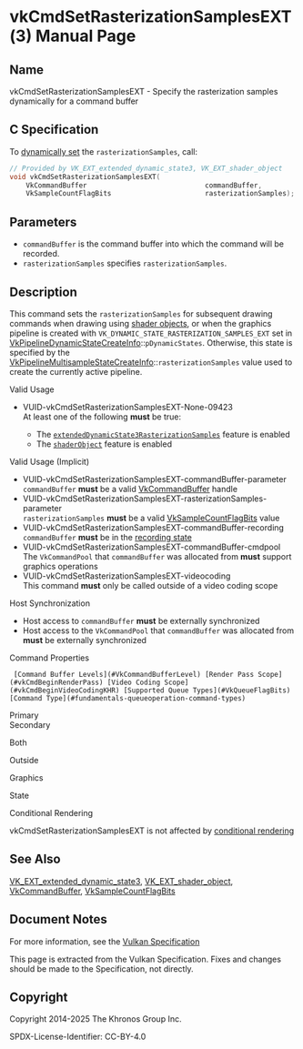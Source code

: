 # vkCmdSetRasterizationSamplesEXT(3) Manual Page

## Name

vkCmdSetRasterizationSamplesEXT - Specify the rasterization samples dynamically for a command buffer



## [](#_c_specification)C Specification

To [dynamically set](https://registry.khronos.org/vulkan/specs/latest/html/vkspec.html#pipelines-dynamic-state) the `rasterizationSamples`, call:

```c++
// Provided by VK_EXT_extended_dynamic_state3, VK_EXT_shader_object
void vkCmdSetRasterizationSamplesEXT(
    VkCommandBuffer                             commandBuffer,
    VkSampleCountFlagBits                       rasterizationSamples);
```

## [](#_parameters)Parameters

- `commandBuffer` is the command buffer into which the command will be recorded.
- `rasterizationSamples` specifies `rasterizationSamples`.

## [](#_description)Description

This command sets the `rasterizationSamples` for subsequent drawing commands when drawing using [shader objects](https://registry.khronos.org/vulkan/specs/latest/html/vkspec.html#shaders-objects), or when the graphics pipeline is created with `VK_DYNAMIC_STATE_RASTERIZATION_SAMPLES_EXT` set in [VkPipelineDynamicStateCreateInfo](https://registry.khronos.org/vulkan/specs/latest/man/html/VkPipelineDynamicStateCreateInfo.html)::`pDynamicStates`. Otherwise, this state is specified by the [VkPipelineMultisampleStateCreateInfo](https://registry.khronos.org/vulkan/specs/latest/man/html/VkPipelineMultisampleStateCreateInfo.html)::`rasterizationSamples` value used to create the currently active pipeline.

Valid Usage

- [](#VUID-vkCmdSetRasterizationSamplesEXT-None-09423)VUID-vkCmdSetRasterizationSamplesEXT-None-09423  
  At least one of the following **must** be true:
  
  - The [`extendedDynamicState3RasterizationSamples`](#features-extendedDynamicState3RasterizationSamples) feature is enabled
  - The [`shaderObject`](#features-shaderObject) feature is enabled

Valid Usage (Implicit)

- [](#VUID-vkCmdSetRasterizationSamplesEXT-commandBuffer-parameter)VUID-vkCmdSetRasterizationSamplesEXT-commandBuffer-parameter  
  `commandBuffer` **must** be a valid [VkCommandBuffer](https://registry.khronos.org/vulkan/specs/latest/man/html/VkCommandBuffer.html) handle
- [](#VUID-vkCmdSetRasterizationSamplesEXT-rasterizationSamples-parameter)VUID-vkCmdSetRasterizationSamplesEXT-rasterizationSamples-parameter  
  `rasterizationSamples` **must** be a valid [VkSampleCountFlagBits](https://registry.khronos.org/vulkan/specs/latest/man/html/VkSampleCountFlagBits.html) value
- [](#VUID-vkCmdSetRasterizationSamplesEXT-commandBuffer-recording)VUID-vkCmdSetRasterizationSamplesEXT-commandBuffer-recording  
  `commandBuffer` **must** be in the [recording state](#commandbuffers-lifecycle)
- [](#VUID-vkCmdSetRasterizationSamplesEXT-commandBuffer-cmdpool)VUID-vkCmdSetRasterizationSamplesEXT-commandBuffer-cmdpool  
  The `VkCommandPool` that `commandBuffer` was allocated from **must** support graphics operations
- [](#VUID-vkCmdSetRasterizationSamplesEXT-videocoding)VUID-vkCmdSetRasterizationSamplesEXT-videocoding  
  This command **must** only be called outside of a video coding scope

Host Synchronization

- Host access to `commandBuffer` **must** be externally synchronized
- Host access to the `VkCommandPool` that `commandBuffer` was allocated from **must** be externally synchronized

Command Properties

     [Command Buffer Levels](#VkCommandBufferLevel) [Render Pass Scope](#vkCmdBeginRenderPass) [Video Coding Scope](#vkCmdBeginVideoCodingKHR) [Supported Queue Types](#VkQueueFlagBits) [Command Type](#fundamentals-queueoperation-command-types)

Primary  
Secondary

Both

Outside

Graphics

State

Conditional Rendering

vkCmdSetRasterizationSamplesEXT is not affected by [conditional rendering](#drawing-conditional-rendering)

## [](#_see_also)See Also

[VK\_EXT\_extended\_dynamic\_state3](https://registry.khronos.org/vulkan/specs/latest/man/html/VK_EXT_extended_dynamic_state3.html), [VK\_EXT\_shader\_object](https://registry.khronos.org/vulkan/specs/latest/man/html/VK_EXT_shader_object.html), [VkCommandBuffer](https://registry.khronos.org/vulkan/specs/latest/man/html/VkCommandBuffer.html), [VkSampleCountFlagBits](https://registry.khronos.org/vulkan/specs/latest/man/html/VkSampleCountFlagBits.html)

## [](#_document_notes)Document Notes

For more information, see the [Vulkan Specification](https://registry.khronos.org/vulkan/specs/latest/html/vkspec.html#vkCmdSetRasterizationSamplesEXT)

This page is extracted from the Vulkan Specification. Fixes and changes should be made to the Specification, not directly.

## [](#_copyright)Copyright

Copyright 2014-2025 The Khronos Group Inc.

SPDX-License-Identifier: CC-BY-4.0